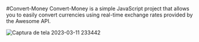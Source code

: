 #Convert-Money
Convert-Money is a simple JavaScript project that allows you to easily convert currencies using real-time exchange rates provided by the Awesome API.

![Captura de tela 2023-03-11 233442](https://user-images.githubusercontent.com/70035027/224521382-c173ae59-62ea-4b6c-89ac-99fd90528d5e.png)
